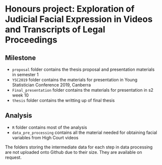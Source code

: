 # Honours project: Exploration of Judicial Facial Expression in Videos and Transcripts of Legal Proceedings

## Milestone

- `proposal` folder contains the thesis proposal and presentation materials in semester 1
- `YSC2019` folder contains the materials for presentation in Young Statistician Conference 2019, Canberra
- `Final_presentation` folder contains the materials for presentation in s2 week 10
- `thesis` folder contains the writting up of final thesis

## Analysis
- `R` folder contains most of the analysis
- `data_pre_processing` contains all the material needed for obtaining facial variables from High Court videos

The folders storing the intermediate data for each step in data processing are not uploaded onto Github due to their size. They are available on request. 
